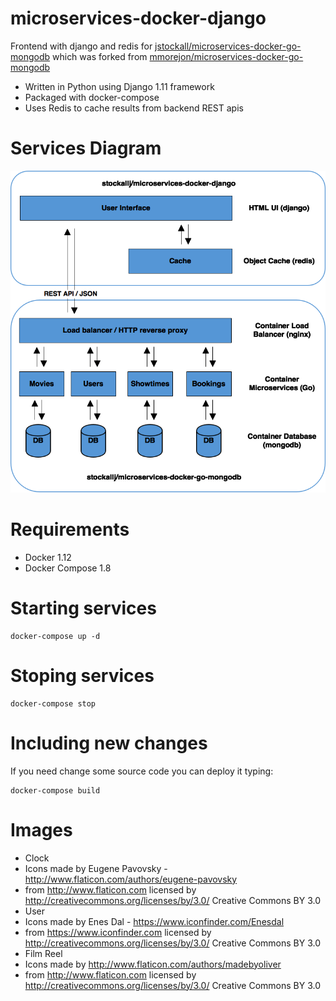 # microservices-docker-django
Frontend with django and redis for [jstockall/microservices-docker-go-mongodb](https://github.com/jstockall/microservices-docker-go-mongodb)
which was forked from [mmorejon/microservices-docker-go-mongodb](https://github.com/mmorejon/microservices-docker-go-mongodb)

* Written in Python using Django 1.11 framework
* Packaged with docker-compose
* Uses Redis to cache results from backend REST apis

# Services Diagram
![services diagram](https://github.com/jstockall/microservices-docker-django/blob/master/microservices-docker-django.png)

Requirements
===========

* Docker 1.12
* Docker Compose 1.8

Starting services
==============================

```
docker-compose up -d
```

Stoping services
==============================

```
docker-compose stop
```

Including new changes
==============================

If you need change some source code you can deploy it typing:

```
docker-compose build
```

# Images
 * Clock
  * Icons made by Eugene Pavovsky - http://www.flaticon.com/authors/eugene-pavovsky
  * from http://www.flaticon.com licensed by http://creativecommons.org/licenses/by/3.0/ Creative Commons BY 3.0
 * User
  * Icons made by Enes Dal - https://www.iconfinder.com/Enesdal
  * from https://www.iconfinder.com licensed by http://creativecommons.org/licenses/by/3.0/ Creative Commons BY 3.0
 * Film Reel
  * Icons made by http://www.flaticon.com/authors/madebyoliver
  * from http://www.flaticon.com licensed by http://creativecommons.org/licenses/by/3.0/ Creative Commons BY 3.0
